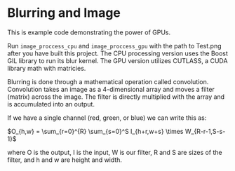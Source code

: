 # Blurring and Image

This is example code demonstrating the power of GPUs.

Run `image_proccess_cpu` and `image_proccess_gpu` with the path to Test.png after
you have built this project. The CPU processing version uses the Boost GIL library
to run its blur kernel. The GPU version utilizes CUTLASS, a CUDA library math with
matricies.

Blurring is done through a mathematical operation called convolution. Convolution
takes an image as a 4-dimensional array and moves a filter (matrix) across the 
image. The filter is directly multiplied with the array and is accumulated into
an output.

If we have a single channel (red, green, or blue) we can write this as:

$O_{h,w} = \sum_{r=0}^{R} \sum_{s=0}^S I_{h+r,w+s} \times W_{R-r-1,S-s-1}$

where O is the output, I is the input, W is our filter, 
R and S are sizes of the filter, and h and w are height and width.

